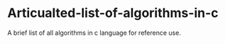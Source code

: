 # Articualted-list-of-algorithms-in-c
A brief list of all algorithms in c language for reference use.

